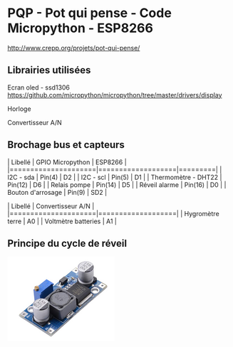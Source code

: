 # PQP - Pot qui pense - Code Micropython - ESP8266

http://www.crepp.org/projets/pot-qui-pense/

## Librairies utilisées

Ecran oled - ssd1306
https://github.com/micropython/micropython/tree/master/drivers/display

Horloge

Convertisseur A/N

## Brochage bus et capteurs

| Libellé             | GPIO Micropython  | ESP8266 | 
|=====================|===================|=========|
| I2C - sda           | Pin(4)            | D2      |
| I2C - scl           | Pin(5)            | D1      |
| Thermomètre - DHT22 | Pin(12)           | D6      |
| Relais pompe        | Pin(14)           | D5      |
| Réveil alarme       | Pin(16)           | D0      |
| Bouton d'arrosage   | Pin(9)            | SD2     |

| Libellé             | Convertisseur A/N |
|=====================|===================|
| Hygromètre terre    | A0                |
| Voltmètre batteries | A1                |


## Principe du cycle de réveil

![chronogramme](img/chronogramme.png)

